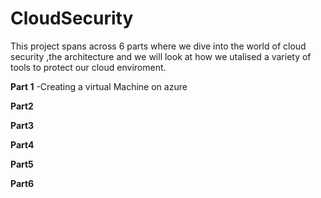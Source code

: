 # CloudSecurity
This project spans across 6 parts where we dive into the world of cloud security ,the architecture and we will look at how we utalised a variety of tools to protect our cloud enviroment.

**Part 1**
-Creating a virtual Machine on azure 


**Part2**

**Part3**

**Part4**

**Part5**

**Part6**




